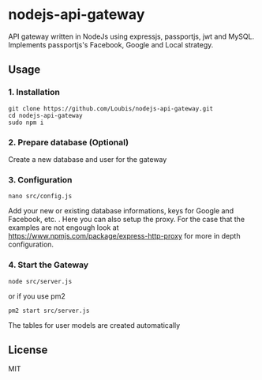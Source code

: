 # nodejs-api-gateway
API gateway written in NodeJs using expressjs, passportjs, jwt and MySQL. Implements passportjs's Facebook, Google and Local strategy. 
## Usage
### 1. Installation
```
git clone https://github.com/Loubis/nodejs-api-gateway.git
cd nodejs-api-gateway
sudo npm i
```

### 2. Prepare database (Optional)
Create a new database and user for the gateway

### 3. Configuration
```
nano src/config.js
```
Add your new or existing database informations, keys for Google and Facebook, etc. . Here you can also setup the proxy. For the case that the examples are not engough look at https://www.npmjs.com/package/express-http-proxy for more in depth configuration.

### 4. Start the Gateway
```
node src/server.js
```
or if you use pm2
```
pm2 start src/server.js
```

The tables for user models are created automatically

## License
MIT

